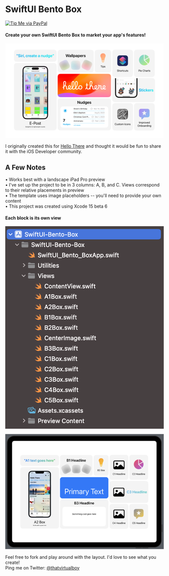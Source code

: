 # SwiftUI Bento Box
[![Tip Me via PayPal](https://img.shields.io/badge/PayPal-tip%20me-green.svg?logo=paypal)](https://www.paypal.me/phiredrop)  

#### Create your own SwiftUI Bento Box to market your app's features!

![Image](hellothere-23-bento-rounded.png)

I originally created this for [Hello There](https://hellothereapp.us) and thought it would be fun to share it with the iOS Developer community. 

## A Few Notes
• Works best with a landscape iPad Pro preview  
• I've set up the project to be in 3 columns: A, B, and C. Views correspond to their relative placements in preview  
• The template uses image placeholders -- you'll need to provide your own content  
• This project was created using Xcode 15 beta 6  

#### Each block is its own view
![Image](views.png)

![Image](template.png)

Feel free to fork and play around with the layout. I'd love to see what you create!  
Ping me on Twitter: [@thatvirtualboy](https://twitter.com/thatvirtualboy)
